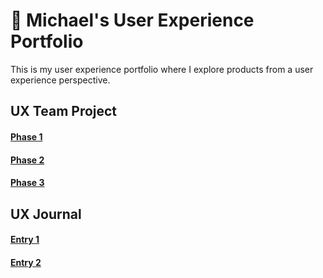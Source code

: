 # 📔 Michael's User Experience Portfolio
This is my user experience portfolio where I explore products from a user experience perspective.

## UX Team Project
#### [Phase 1](https://usabilityengineering.github.io/Parkers/phase1/)
#### [Phase 2](https://usabilityengineering.github.io/Parkers/phase2/)
#### [Phase 3](https://usabilityengineering.github.io/Parkers/phase3/)

## UX Journal
#### [Entry 1](entry1/)
#### [Entry 2](entry2/)
